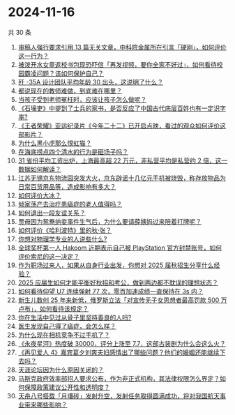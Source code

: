 # 2024-11-16

共 30 条

<!-- BEGIN ZHIHUVIDEO -->
<!-- 最后更新时间 Sat Nov 16 2024 00:09:01 GMT+0800 (China Standard Time) -->
1. [审稿人强行要求引用 13 篇无关文章，中科院金属所在引言「硬刚」，如何评价这一行为？](https://www.zhihu.com/question/4078010020)
1. [被泼开水女童返校书包现恐吓信「再发视频，要你全家不好过」，如何看待校园霸凌问题？该如何保护自己？](https://www.zhihu.com/question/4056066973)
1. [歼 -35A 设计团队平均年龄 30 出头，这说明了什么？](https://www.zhihu.com/question/4026485449)
1. [都说现在的教师难做，到底难在哪里？](https://www.zhihu.com/question/4068681443)
1. [当孩子受到老师冤枉时，应该让孩子怎么做呢？](https://www.zhihu.com/question/760680662)
1. [《石壕吏》中提到了士兵的家书，是否反应了中国古代底层百姓也有一定识字率?](https://www.zhihu.com/question/3847972602)
1. [《王者荣耀》亚运纪录片《今年二十二》已开启点映，看过的观众如何评价这部影片？](https://www.zhihu.com/question/4252729296)
1. [为什么黑小虎那么恨虹猫？](https://www.zhihu.com/question/646229674)
1. [在海底捞点四个清水的行为是砸场子吗？](https://www.zhihu.com/question/334704806)
1. [31 省份平均工资出炉，上海最高超 22 万元，非私营平均是私营约 2 倍，这一数据如何解读？](https://www.zhihu.com/question/4210348910)
1. [江苏无锡京东物流园突发大火，京东辟谣十几亿元手机被烧毁，称存放物品为日常百货用品等，造成影响有多大？](https://www.zhihu.com/question/4075569127)
1. [如何评价大冰？](https://www.zhihu.com/question/21921783)
1. [倾家荡产去治疗患癌症的老人值得吗？](https://www.zhihu.com/question/266071807)
1. [如何退出一段友谊关系？](https://www.zhihu.com/question/4087462116)
1. [贾母因为鸳鸯纳妾事件生气后，为什么要请薛姨妈过来陪着打牌呢？](https://www.zhihu.com/question/4117575644)
1. [如何评价《哈利波特》里的秋·张？](https://www.zhihu.com/question/438739182)
1. [你想对物理学专业的人说些什么?](https://www.zhihu.com/question/1022588196)
1. [全球奖杯第一人 Hakoom 近期表示自己被 PlayStation 官方封禁账号，如何评价索尼的这一决定？](https://www.zhihu.com/question/4133089074)
1. [作为职场过来人，如果从自身行业出发，你想对 2025 届秋招生分享什么经验？](https://www.zhihu.com/question/4130281174)
1. [2025 应届生如何才能平衡好秋招和考公，做到两边都不耽误的理想状态？](https://www.zhihu.com/question/3121776579)
1. [如何看待仰望 U7 连续弹射 77 次，零百加速成绩一直保持在 3s 内？](https://www.zhihu.com/question/4143736565)
1. [新生儿数创 25 年来新低，俄罗斯立法「对宣传无子女思想者最高罚款 500 万卢布」，如何看待该规定？](https://www.zhihu.com/question/4053457343)
1. [你在生活中见过从骨子里坚持善良的人吗?](https://www.zhihu.com/question/343960606)
1. [医生发现自己得了癌症，会怎么样？](https://www.zhihu.com/question/66849645)
1. [为什么现在相机竞争不过手机了？](https://www.zhihu.com/question/580376273)
1. [《永夜星河》热度破 30000，评分上涨至 7.7，这部古装剧为什么会这么火？](https://www.zhihu.com/question/3689928207)
1. [《再见爱人 4》嘉宾葛夕刘爽夫妇感情出了哪些问题？他们的婚姻还能继续下去吗？](https://www.zhihu.com/question/1565807740)
1. [天涯论坛因为什么原因关闭的？](https://www.zhihu.com/question/2175138096)
1. [马斯克政府效率部招人要求公布，作为非正式机构，其法律权限怎么界定？如何保障政策建议公开性和透明度？](https://www.zhihu.com/question/4212319635)
1. [天舟八号搭载「月壤砖」发射升空，发射任务取得圆满成功，将对我国航天事业带来哪些影响？](https://www.zhihu.com/question/4221179459)
<!-- END ZHIHUVIDEO -->
